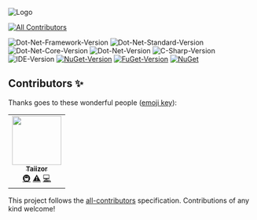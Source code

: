 ![Logo](https://raw.githubusercontent.com/Soferity/Lunox/develop/.images/Logo.png)

<!-- ALL-CONTRIBUTORS-BADGE:START - Do not remove or modify this section -->
[![All Contributors](https://img.shields.io/badge/all_contributors-1-orange.svg?style=flat-square)](#contributors-)
<!-- ALL-CONTRIBUTORS-BADGE:END -->

![Dot-Net-Framework-Version](https://img.shields.io/badge/.NET%20Framework-%3E%3D4.5.2-blue)
![Dot-Net-Standard-Version](https://img.shields.io/badge/.NET%20Standard-%3E%3D2.0-blue)
![Dot-Net-Core-Version](https://img.shields.io/badge/.NET%20Core-%3E%3D3.0-blue)
![Dot-Net-Version](https://img.shields.io/badge/.NET-%3E%3D5.0-blue)
![C-Sharp-Version](https://img.shields.io/badge/C%23-10.0-blue.svg)
![IDE-Version](https://img.shields.io/badge/IDE-VS2022-blue.svg)
[![NuGet-Version](https://img.shields.io/nuget/v/Lunox.svg)](https://www.nuget.org/packages/Lunox)
[![FuGet-Version](https://www.fuget.org/packages/Lunox/badge.svg)](https://www.fuget.org/packages/Lunox)
[![NuGet](https://img.shields.io/nuget/dt/Lunox)](https://www.nuget.org/api/v2/package/Lunox)

## Contributors ✨

Thanks goes to these wonderful people ([emoji key](https://allcontributors.org/docs/en/emoji-key)):

<table>
  <tr>
    <td align="center"><a href="https://www.taiizor.com"><img src="https://avatars.githubusercontent.com/u/41683699?v=4?s=100" width="100px;" alt=""/><br /><sub><b>Taiizor</b></sub></a><br /><a href="#infra-Taiizor" title="Infrastructure (Hosting, Build-Tools, etc)">🚇</a> <a href="https://github.com/Soferity/Lunox/commits?author=Taiizor" title="Tests">⚠️</a> <a href="https://github.com/Soferity/Lunox/commits?author=Taiizor" title="Code">💻</a></td>
  </tr>
</table>

This project follows the [all-contributors](https://github.com/all-contributors/all-contributors) specification. Contributions of any kind welcome!